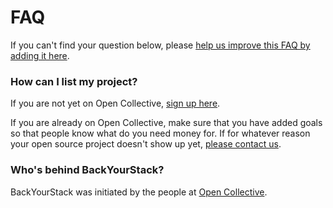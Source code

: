 # FAQ

If you can't find your question below, please [help us improve this FAQ by adding it here](https://github.com/opencollective/backyourstack/blob/master/FAQ.md).

### How can I list my project?

If you are not yet on Open Collective, [sign up here](https://opencollective.com/opensource/apply).

If you are already on Open Collective, make sure that you have added goals so that people know what do you need money for.
If for whatever reason your open source project doesn't show up yet, [please contact us](mailto:support@opencollective.com).

### Who's behind BackYourStack?

BackYourStack was initiated by the people at [Open Collective](https://opencollective.com).